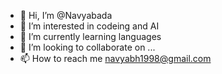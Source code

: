 - 👋 Hi, I’m @Navyabada
- 👀 I’m interested in codeing and AI
- 🌱 I’m currently learning languages 
- 💞️ I’m looking to collaborate on ...
- 📫 How to reach me navyabh1998@gmail.com

<!---
Navyabada/Navyabada is a ✨ special ✨ repository because its `README.md` (this file) appears on your GitHub profile.
You can click the Preview link to take a look at your changes.
--->
